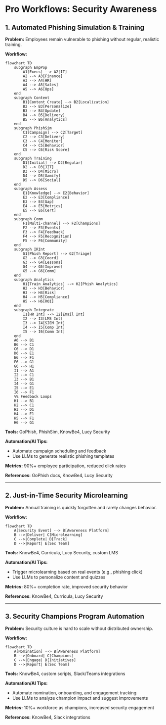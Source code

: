 # Pro Workflows: Security Awareness

## 1. Automated Phishing Simulation & Training
**Problem:** Employees remain vulnerable to phishing without regular, realistic training.

**Workflow:**
```mermaid
flowchart TD
    subgraph EmpPop
        A1[Execs] --> A2[IT]
        A2 --> A3[Finance]
        A3 --> A4[HR]
        A4 --> A5[Sales]
        A5 --> A6[Ops]
    end
    subgraph Content
        B1[Content Create] --> B2[Localization]
        B2 --> B3[Personalize]
        B3 --> B4[Update]
        B4 --> B5[Delivery]
        B5 --> B6[Analytics]
    end
    subgraph PhishSim
        C1[Campaign] --> C2[Target]
        C2 --> C3[Delivery]
        C3 --> C4[Monitor]
        C4 --> C5[Behavior]
        C5 --> C6[Risk Score]
    end
    subgraph Training
        D1[Initial] --> D2[Regular]
        D2 --> D3[JIT]
        D3 --> D4[Micro]
        D4 --> D5[Gamify]
        D5 --> D6[Social]
    end
    subgraph Assess
        E1[Knowledge] --> E2[Behavior]
        E2 --> E3[Compliance]
        E3 --> E4[Gap]
        E4 --> E5[Metrics]
        E5 --> E6[Cert]
    end
    subgraph Comm
        F1[Multi-channel] --> F2[Champions]
        F2 --> F3[Events]
        F3 --> F4[Feedback]
        F4 --> F5[Recognition]
        F5 --> F6[Community]
    end
    subgraph IRInt
        G1[Phish Report] --> G2[Triage]
        G2 --> G3[Coord]
        G3 --> G4[Lessons]
        G4 --> G5[Improve]
        G5 --> G6[Comm]
    end
    subgraph Analytics
        H1[Train Analytics] --> H2[Phish Analytics]
        H2 --> H3[Behavior]
        H3 --> H4[Risk]
        H4 --> H5[Compliance]
        H5 --> H6[ROI]
    end
    subgraph Integrate
        I1[HR Int] --> I2[Email Int]
        I2 --> I3[LMS Int]
        I3 --> I4[SIEM Int]
        I4 --> I5[Comp Int]
        I5 --> I6[Comm Int]
    end
    A6 --> B1
    B6 --> C1
    C6 --> D1
    D6 --> E1
    E6 --> F1
    F6 --> G1
    G6 --> H1
    I1 --> A1
    I2 --> C1
    I3 --> B1
    I4 --> G1
    I5 --> E1
    I6 --> F1
    %% Feedback Loops
    H1 --> B1
    H2 --> C1
    H3 --> D1
    H4 --> E1
    H5 --> F1
    H6 --> G1
```
**Tools:** GoPhish, PhishSim, KnowBe4, Lucy Security

**Automation/AI Tips:**
- Automate campaign scheduling and feedback
- Use LLMs to generate realistic phishing templates

**Metrics:** 90%+ employee participation, reduced click rates

**References:** GoPhish docs, KnowBe4, Lucy Security

---

## 2. Just-in-Time Security Microlearning
**Problem:** Annual training is quickly forgotten and rarely changes behavior.

**Workflow:**
```mermaid
flowchart TD
    A[Security Event] --> B[Awareness Platform]
    B -->|Deliver| C[Microlearning]
    C -->|Complete| D[Track]
    D -->|Report| E[Sec Team]
```
**Tools:** KnowBe4, Curricula, Lucy Security, custom LMS

**Automation/AI Tips:**
- Trigger microlearning based on real events (e.g., phishing click)
- Use LLMs to personalize content and quizzes

**Metrics:** 80%+ completion rate, improved security behavior

**References:** KnowBe4, Curricula, Lucy Security

---

## 3. Security Champions Program Automation
**Problem:** Security culture is hard to scale without distributed ownership.

**Workflow:**
```mermaid
flowchart TD
    A[Nomination] --> B[Awareness Platform]
    B -->|Onboard| C[Champions]
    C -->|Engage| D[Initiatives]
    D -->|Report| E[Sec Team]
```
**Tools:** KnowBe4, custom scripts, Slack/Teams integrations

**Automation/AI Tips:**
- Automate nomination, onboarding, and engagement tracking
- Use LLMs to analyze champion impact and suggest improvements

**Metrics:** 10%+ workforce as champions, increased security engagement

**References:** KnowBe4, Slack integrations 